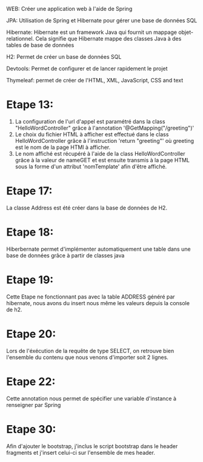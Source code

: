 WEB: 
Créer une application web à l'aide de Spring

JPA:
Utilisation de Spring et Hibernate pour gérer une base de données SQL

Hibernate:
Hibernate est un framework Java qui fournit un mappage objet-relationnel. Cela signifie que Hibernate mappe des classes Java à des tables de base de données

H2:
Permet de créer un base de données SQL

Devtools:
Permet de configurer et de lancer rapidement le projet

Thymeleaf:
permet de créer de l'HTML, XML, JavaScript, CSS and text

<h1>Etape 13:</h1>
<ol>
    <li>
        La configuration de l'url d'appel est paramétré dans la class "HelloWordController" grâce à l'annotation  '@GetMapping("/greeting")'
    </li>
    <li>
        Le choix du fichier HTML à afficher est effectué dans le class HelloWordController grâce à l'instruction 'return "greeting"' où greeting est le nom de la page HTMl à afficher.
    </li>
    <li>
        Le nom affiché est récupéré à l'aide de la class HelloWordController grâce à la valeur de nameGET et est ensuite transmis à la page HTML sous la forme d'un attribut 'nomTemplate' afin d'être affiché.
    </li>
</ol>


<h1>Etape 17:</h1>
La classe Address est été créer dans la base de données de H2.

<h1>Etape 18:</h1>
Hiberbernate permet d'implémenter automatiquement une table dans une base de données grâce à partir de classes java

<h1>Etape 19:</h1>
Cette Etape ne fonctionnant pas avec la table ADDRESS généré par hibernate, nous avons du insert nous même les valeurs depuis la console de h2.

<h1>Etape 20:</h1>
Lors de l'éxécution de la requête de type SELECT, on retrouve bien l'ensemble du contenu que nous venons d'importer soit 2 lignes.

<h1>Etape 22:</h1>
Cette annotation nous permet de spécifier une variable d'instance à renseigner par Spring

<h1>Etape 30:</h1>
Afin d'ajouter le bootstrap, j'inclus le script bootstrap dans le header fragments et j'insert celui-ci sur l'ensemble de mes header.




